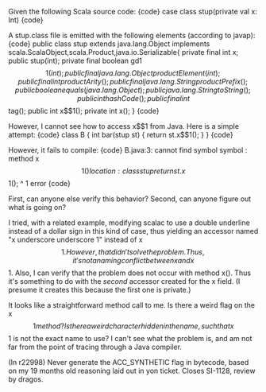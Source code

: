 Given the following Scala source code:
{code}
case class stup(private val x: Int)
{code}

A stup.class file is emitted with the following elements (according to javap):
{code}
public class stup extends java.lang.Object implements scala.ScalaObject,scala.Product,java.io.Serializable{
    private final int x;
    public stup(int);
    private final boolean gd1$$1(int);
    public final java.lang.Object productElement(int);
    public final int productArity();
    public final java.lang.String productPrefix();
    public boolean equals(java.lang.Object);
    public java.lang.String toString();
    public int hashCode();
    public final int $$tag();
    public int x$$1();
    private int x();
}
{code}

However, I cannot see how to access x$$1 from Java.  Here is a simple attempt:
{code}
class B {
  int bar(stup st) {
    return st.x$$1();
  }
}
{code}

However, it fails to compile:
{code}
B.java:3: cannot find symbol
symbol  : method x$$1()
location: class stup
    return st.x$$1();
             ^
1 error
{code}

First, can anyone else verify this behavior?  Second, can anyone figure out what is going on?

I tried, with a related example, modifying scalac to use a double underline instead of a dollar sign in this kind of case, thus yielding an accessor named "x underscore underscore 1" instead of x$$1.  However, that didn't solve the problem.  Thus, it's not a naming conflict between x and x$$1.  Also, I can verify that the problem does not occur with method x().  Thus it's something to do with the *second* accessor created for the x field.  (I presume it creates this because the first one is private.)

It looks like a straightforward method call to me.  Is there a weird flag on the x$$1 method?  Is there a weird character hidden in the name, such that x$$1 is not the exact name to use?  I can't see what the problem is, and am not far from the point of tracing through a Java compiler.


(In r22998) Never generate the ACC_SYNTHETIC flag in bytecode, based on my 19 months
old reasoning laid out in yon ticket.  Closes SI-1128, review by dragos.
